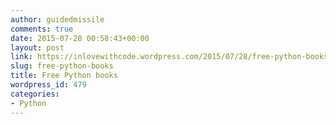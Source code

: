 ```yaml
---
author: guidedmissile
comments: true
date: 2015-07-28 00:58:43+00:00
layout: post
link: https://inlovewithcode.wordpress.com/2015/07/28/free-python-books/
slug: free-python-books
title: Free Python books
wordpress_id: 479
categories:
- Python
---
```



